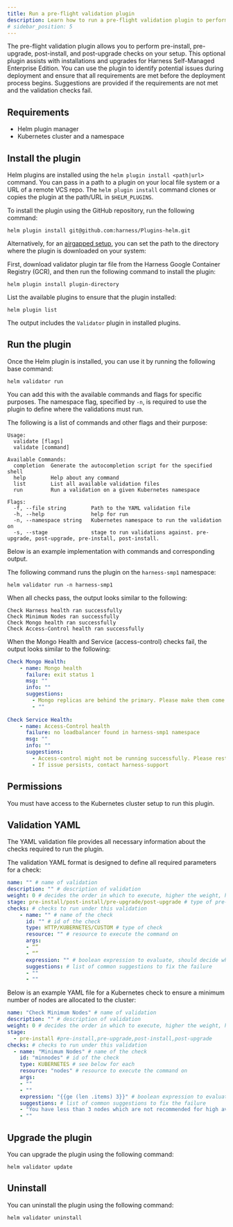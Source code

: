 ```yaml
---
title: Run a pre-flight validation plugin
description: Learn how to run a pre-flight validation plugin to perform pre-install, pre-upgrade, post-install, and post-upgrade checks on your setup. 
# sidebar_position: 5
---
```


The pre-flight validation plugin allows you to perform pre-install, pre-upgrade, post-install, and post-upgrade checks on your setup. This optional plugin assists with installations and upgrades for Harness Self-Managed Enterprise Edition. You can use the plugin to identify potential issues during deployment and ensure that all requirements are met before the deployment process begins. Suggestions are provided if the requirements are not met and the validation checks fail.

## Requirements

- Helm plugin manager 
- Kubernetes cluster and a namespace

## Install the plugin

Helm plugins are installed using the `helm plugin install <path|url>` command. You can pass in a path to a plugin on your local file system or a URL of a remote VCS repo. The `helm plugin install` command clones or copies the plugin at the path/URL in `$HELM_PLUGINS`.

To install the plugin using the GitHub repository, run the following command:

```
helm plugin install git@github.com:harness/Plugins-helm.git
```

Alternatively, for an [airgapped setup](/docs/self-managed-enterprise-edition/self-managed-helm-based-install/install-in-an-air-gapped-environment/), you can set the path to the directory where the plugin is downloaded on your system:

First, download validator plugin tar file from the Harness Google Container Registry (GCR), and then run the following command to install the plugin:

```
helm plugin install plugin-directory
```

List the available plugins to ensure that the plugin installed:

```
helm plugin list
```

The output includes the `Validator` plugin in installed plugins.

## Run the plugin

Once the Helm plugin is installed, you can use it by running the following base command:

```
helm validator run 
```

You can add this with the available commands and flags for specific purposes. The namespace flag, specified by `-n`, is required to use the plugin to define where the validations must run.

The following is a list of commands and other flags and their purpose:

```text
Usage:
  validate [flags]
  validate [command]

Available Commands:
  completion  Generate the autocompletion script for the specified shell
  help        Help about any command
  list        List all available validation files
  run         Run a validation on a given Kubernetes namespace
  
Flags:
  -f, --file string        Path to the YAML validation file
  -h, --help               help for run
  -n, --namespace string   Kubernetes namespace to run the validation on
  -s, --stage              stage to run validations against. pre-upgrade, post-upgrade, pre-install, post-install.
```

Below is an example implementation with commands and corresponding output.

The following command runs the plugin on the `harness-smp1` namespace:

```
helm validator run -n harness-smp1
```

When all checks pass, the output looks similar to the following:

```
Check Harness health ran successfully
Check Minimum Nodes ran successfully
Check Mongo health ran successfully
Check Access-Control health ran successfully
```

When the Mongo Health and Service (access-control) checks fail, the output looks similar to the following:

```yaml
Check Mongo Health:
    - name: Mongo health
      failure: exit status 1
      msg: ""
      info: ""
      suggestions:
        - Mongo replicas are behind the primary. Please make them come in sync before trying the upgrade.
        - ""
        
Check Service Health:
    - name: Access-Control health
      failure: no loadbalancer found in harness-smp1 namespace
      msg: ""
      info: ""
      suggestions:
        - Access-control might not be running successfully. Please restart the pods for access-control.
        - If issue persists, contact harness-support
```

## Permissions

You must have access to the Kubernetes cluster setup to run this plugin. 

## Validation YAML

The YAML validation file provides all necessary information about the checks required to run the plugin. 

The validation YAML format is designed to define all required parameters for a check:

```yaml
name: "" # name of validation
description: "" # description of validation
weight: 0 # decides the order in which to execute, higher the weight, higher the priority
stage: pre-install/post-install/pre-upgrade/post-upgrade # type of pre-flight validation 
checks: # checks to run under this validation
    - name: "" # name of the check
      id: "" # id of the check
      type: HTTP/KUBERNETES/CUSTOM # type of check
      resource: "" # resource to execute the command on
      args: 
      - “”
      - “”
      expression: "" # boolean expression to evaluate, should decide whether check passed or failed
      suggestions: # list of common suggestions to fix the failure
      - ""
      - ""
```

Below is an example YAML file for a Kubernetes check to ensure a minimum number of nodes are allocated to the cluster: 

```yaml
name: "Check Minimum Nodes" # name of validation
description: "" # description of validation
weight: 0 # decides the order in which to execute, higher the weight, higher the priority
stage: 
  - pre-install #pre-install,pre-upgrade,post-install,post-upgrade
checks: # checks to run under this validation
  - name: "Minimum Nodes" # name of the check
    id: "minnodes" # id of the check
    type: KUBERNETES # see below for each
    resource: "nodes" # resource to execute the command on
    args: 
    - ""
    - ""
    expression: "{{ge (len .items) 3}}" # boolean expression to evaluate, should decide whether check passed or failed
    suggestions: # list of common suggestions to fix the failure
    - "You have less than 3 nodes which are not recommended for high availability. Please provision more nodes"
    - "" 
```

## Upgrade the plugin

 You can upgrade the plugin using the following command:

```
helm validator update
```
## Uninstall

You can uninstall the plugin using the following command: 

```
helm validator uninstall
```
